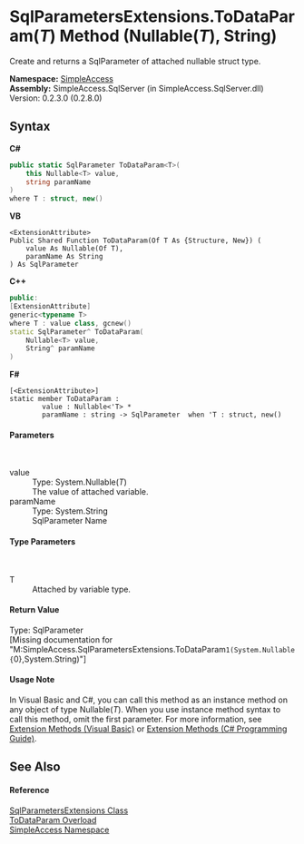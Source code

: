 # SqlParametersExtensions.ToDataParam(*T*) Method (Nullable(*T*), String)
 

Create and returns a SqlParameter of attached nullable struct type.

**Namespace:**&nbsp;<a href="5b81da8e-9a02-e6f3-6346-ccc62ec531d3">SimpleAccess</a><br />**Assembly:**&nbsp;SimpleAccess.SqlServer (in SimpleAccess.SqlServer.dll) Version: 0.2.3.0 (0.2.8.0)

## Syntax

**C#**<br />
``` C#
public static SqlParameter ToDataParam<T>(
	this Nullable<T> value,
	string paramName
)
where T : struct, new()

```

**VB**<br />
``` VB
<ExtensionAttribute>
Public Shared Function ToDataParam(Of T As {Structure, New}) ( 
	value As Nullable(Of T),
	paramName As String
) As SqlParameter
```

**C++**<br />
``` C++
public:
[ExtensionAttribute]
generic<typename T>
where T : value class, gcnew()
static SqlParameter^ ToDataParam(
	Nullable<T> value, 
	String^ paramName
)
```

**F#**<br />
``` F#
[<ExtensionAttribute>]
static member ToDataParam : 
        value : Nullable<'T> * 
        paramName : string -> SqlParameter  when 'T : struct, new()

```


#### Parameters
&nbsp;<dl><dt>value</dt><dd>Type: System.Nullable(*T*)<br />The value of attached variable.</dd><dt>paramName</dt><dd>Type: System.String<br />SqlParameter Name</dd></dl>

#### Type Parameters
&nbsp;<dl><dt>T</dt><dd>Attached by variable type.</dd></dl>

#### Return Value
Type: SqlParameter<br />\[Missing <returns> documentation for "M:SimpleAccess.SqlParametersExtensions.ToDataParam``1(System.Nullable{``0},System.String)"\]

#### Usage Note
In Visual Basic and C#, you can call this method as an instance method on any object of type Nullable(*T*). When you use instance method syntax to call this method, omit the first parameter. For more information, see <a href="http://msdn.microsoft.com/en-us/library/bb384936.aspx">Extension Methods (Visual Basic)</a> or <a href="http://msdn.microsoft.com/en-us/library/bb383977.aspx">Extension Methods (C# Programming Guide)</a>.

## See Also


#### Reference
<a href="9bb9ff96-3109-a828-ee7b-8ff0c9f601d5">SqlParametersExtensions Class</a><br /><a href="30bf22dd-e75c-406f-7491-954fc4529f51">ToDataParam Overload</a><br /><a href="5b81da8e-9a02-e6f3-6346-ccc62ec531d3">SimpleAccess Namespace</a><br />